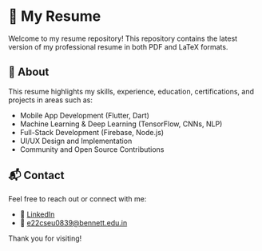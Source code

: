# 💼 My Resume

Welcome to my resume repository! This repository contains the latest version of my professional resume in both PDF and LaTeX formats.

## 📄 About

This resume highlights my skills, experience, education, certifications, and projects in areas such as:

- Mobile App Development (Flutter, Dart)
- Machine Learning & Deep Learning (TensorFlow, CNNs, NLP)
- Full-Stack Development (Firebase, Node.js)
- UI/UX Design and Implementation
- Community and Open Source Contributions

## 📬 Contact

Feel free to reach out or connect with me:

- 🔗 [LinkedIn](www.linkedin.com/in/mayank4352)
- 📧 e22cseu0839@bennett.edu.in
  

Thank you for visiting!
